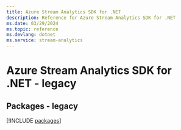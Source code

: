 ```yaml
---
title: Azure Stream Analytics SDK for .NET
description: Reference for Azure Stream Analytics SDK for .NET
ms.date: 03/29/2024
ms.topic: reference
ms.devlang: dotnet
ms.service: stream-analytics
---
```

# Azure Stream Analytics SDK for .NET - legacy
## Packages - legacy
[!INCLUDE [packages](stream-analytics-index.md)]